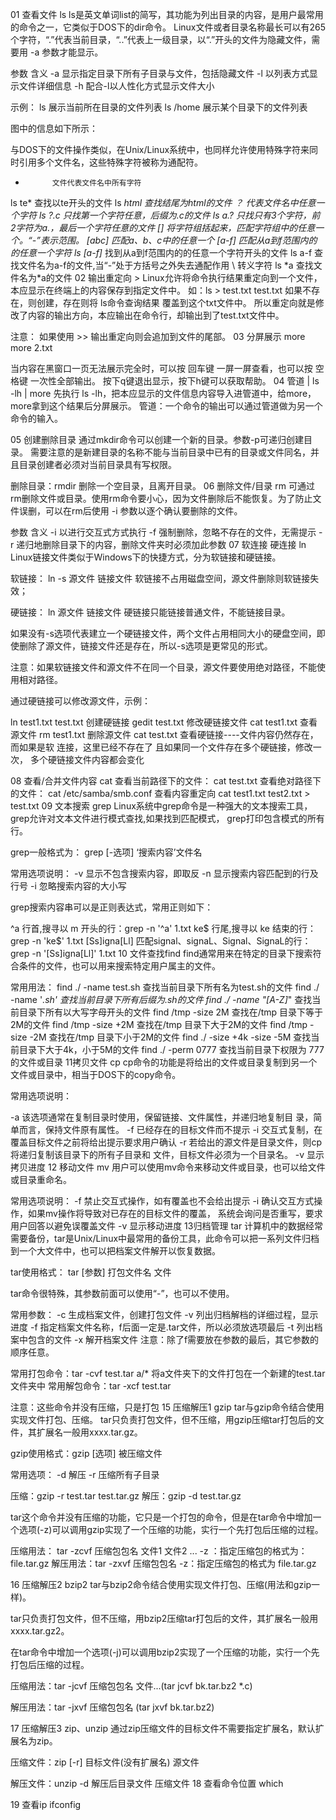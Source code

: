 01 查看文件 ls
ls是英文单词list的简写，其功能为列出目录的内容，是用户最常用的命令之一，它类似于DOS下的dir命令。
Linux文件或者目录名称最长可以有265个字符，“.”代表当前目录，“..”代表上一级目录，以“.”开头的文件为隐藏文件，需要用 -a 参数才能显示。

参数							含义
-a				显示指定目录下所有子目录与文件，包括隐藏文件
-l				以列表方式显示文件详细信息
-h				配合-l以人性化方式显示文件大小

示例：
ls					展示当前所在目录的文件列表
ls	/home			展示某个目录下的文件列表



图中的信息如下所示：


与DOS下的文件操作类似，在Unix/Linux系统中，也同样允许使用特殊字符来同时引用多个文件名，这些特殊字符被称为通配符。
*			文件代表文件名中所有字符
ls te*		查找以te开头的文件
ls *html		查找结尾为html的文件
？			代表文件名中任意一个字符
ls ?.c		只找第一个字符任意，后缀为.c的文件
ls a.?		只找只有3个字符，前2字符为a.，最后一个字符任意的文件
[]			将字符组括起来，匹配字符组中的任意一个。“-”表示范围。
[abc]		匹配a、b、c中的任意一个
[a-f]			匹配从a到f范围内的的任意一个字符
ls [a-f]*		找到从a到f范围内的的任意一个字符开头的文件
ls a-f		查找文件名为a-f的文件,当“-”处于方括号之外失去通配作用
\			转义字符
ls \*a		查找文件名为*a的文件
02 输出重定向 >
Linux允许将命令执行结果重定向到一个文件，本应显示在终端上的内容保存到指定文件中。
如：ls > test.txt 
test.txt 如果不存在，则创建，存在则将 ls命令查询结果 覆盖到这个txt文件中。 
所以重定向就是修改了内容的输出方向，本应输出在命令行，却输出到了test.txt文件中。

注意： 如果使用  >>  输出重定向则会追加到文件的尾部。
03 分屏展示 more
more 2.txt

当内容在黑窗口一页无法展示完全时，可以按 回车键 一屏一屏查看，也可以按 空格键 一次性全部输出。
按下q键退出显示，按下h键可以获取帮助。
04 管道 |
ls -lh | more
先执行 ls -lh，把本应显示的文件信息内容导入进管道中，给more，more拿到这个结果后分屏展示。
管道：一个命令的输出可以通过管道做为另一个命令的输入。

05 创建删除目录
通过mkdir命令可以创建一个新的目录。参数-p可递归创建目录。
需要注意的是新建目录的名称不能与当前目录中已有的目录或文件同名，并且目录创建者必须对当前目录具有写权限。


删除目录：rmdir	删除一个空目录，且离开目录。
06 删除文件/目录 rm
可通过rm删除文件或目录。使用rm命令要小心，因为文件删除后不能恢复。为了防止文件误删，可以在rm后使用 -i 参数以逐个确认要删除的文件。

参数	含义
-i	以进行交互式方式执行
-f	强制删除，忽略不存在的文件，无需提示
-r	递归地删除目录下的内容，删除文件夹时必须加此参数
07 软连接 硬连接 ln
Linux链接文件类似于Windows下的快捷方式，分为软链接和硬链接。

软链接：	ln -s 源文件 链接文件
软链接不占用磁盘空间，源文件删除则软链接失效；

硬链接：	ln 源文件 链接文件
硬链接只能链接普通文件，不能链接目录。


如果没有-s选项代表建立一个硬链接文件，两个文件占用相同大小的硬盘空间，即使删除了源文件，链接文件还是存在，所以-s选项是更常见的形式。

注意：如果软链接文件和源文件不在同一个目录，源文件要使用绝对路径，不能使用相对路径。

通过硬链接可以修改源文件，示例：

ln  test1.txt test.txt			创建硬链接
gedit test.txt					修改硬链接文件
cat	test1.txt					查看源文件
rm test1.txt					删除源文件
cat test.txt					查看硬链接----文件内容仍然存在，而如果是软								连接，这里已经不存在了
且如果同一个文件存在多个硬链接，修改一次，	多个硬链接文件内容都会变化


08 查看/合并文件内容 cat
查看当前路径下的文件：		cat test.txt
查看绝对路径下的文件： 		cat /etc/samba/smb.conf
查看内容重定向				cat test1.txt test2.txt > test.txt
09 文本搜索 grep
Linux系统中grep命令是一种强大的文本搜索工具，grep允许对文本文件进行模式查找,如果找到匹配模式， grep打印包含模式的所有行。

grep一般格式为：  	grep [-选项] ‘搜索内容’文件名

常用选项说明：
-v			显示不包含搜索内容，即取反
-n			显示搜索内容匹配到的行及行号
-i			忽略搜索内容的大小写

grep搜索内容串可以是正则表达式，常用正则如下：

^a			行首,搜寻以 m 开头的行：grep -n '^a' 1.txt
ke$			行尾,搜寻以 ke 结束的行：grep -n 'ke$' 1.txt
[Ss]igna[Ll]	匹配signal、signaL、Signal、SignaL的行：grep -n '[Ss]igna[Ll]' 1.txt
10 文件查找find
find通常用来在特定的目录下搜索符合条件的文件，也可以用来搜索特定用户属主的文件。

常用用法：
find ./ -name test.sh		查找当前目录下所有名为test.sh的文件
find ./ -name '*.sh'		查找当前目录下所有后缀为.sh的文件
find ./ -name "[A-Z]*"	查找当前目录下所有以大写字母开头的文件
find /tmp -size 2M		查找在/tmp 目录下等于2M的文件
find /tmp -size +2M		查找在/tmp 目录下大于2M的文件
find /tmp -size -2M		查找在/tmp 目录下小于2M的文件
find ./ -size +4k -size -5M	查找当前目录下大于4k，小于5M的文件
find ./ -perm 0777		查找当前目录下权限为 777 的文件或目录
11拷贝文件 cp
cp命令的功能是将给出的文件或目录复制到另一个文件或目录中，相当于DOS下的copy命令。

常用选项说明：

-a	该选项通常在复制目录时使用，保留链接、文件属性，并递归地复制目		录，简单而言，保持文件原有属性。
-f	已经存在的目标文件而不提示
-i	交互式复制，在覆盖目标文件之前将给出提示要求用户确认
-r	若给出的源文件是目录文件，则cp将递归复制该目录下的所有子目录和		文件，目标文件必须为一个目录名。
-v	显示拷贝进度
12 移动文件 mv
用户可以使用mv命令来移动文件或目录，也可以给文件或目录重命名。

常用选项说明：
-f	禁止交互式操作，如有覆盖也不会给出提示
-i	确认交互方式操作，如果mv操作将导致对已存在的目标文件的覆盖，		系统会询问是否重写，要求用户回答以避免误覆盖文件
-v	显示移动进度
13归档管理 tar
计算机中的数据经常需要备份，tar是Unix/Linux中最常用的备份工具，此命令可以把一系列文件归档到一个大文件中，也可以把档案文件解开以恢复数据。

tar使用格式： tar [参数] 打包文件名 文件

tar命令很特殊，其参数前面可以使用“-”，也可以不使用。

常用参数：
-c	生成档案文件，创建打包文件
-v	列出归档解档的详细过程，显示进度
-f	指定档案文件名称，f后面一定是.tar文件，所以必须放选项最后
-t	列出档案中包含的文件
-x	解开档案文件
注意：除了f需要放在参数的最后，其它参数的顺序任意。

常用打包命令：tar -cvf test.tar a/* 
将a文件夹下的文件打包在一个新建的test.tar文件夹中
常用解包命令：tar -xcf test.tar

注意：这些命令并没有压缩，只是打包
15 压缩解压1 gzip
tar与gzip命令结合使用实现文件打包、压缩。 tar只负责打包文件，但不压缩，用gzip压缩tar打包后的文件，其扩展名一般用xxxx.tar.gz。

gzip使用格式：gzip  [选项]  被压缩文件

常用选项：
-d	解压
-r	压缩所有子目录

压缩：gzip -r test.tar test.tar.gz
解压：gzip -d test.tar.gz

tar这个命令并没有压缩的功能，它只是一个打包的命令，但是在tar命令中增加一个选项(-z)可以调用gzip实现了一个压缩的功能，实行一个先打包后压缩的过程。

压缩用法：	tar -zcvf 压缩包包名 文件1 文件2 ...
-z ：指定压缩包的格式为：file.tar.gz
解压用法：tar -zxvf 压缩包包名
-z：指定压缩包的格式为  file.tar.gz




16 压缩解压2 bzip2
tar与bzip2命令结合使用实现文件打包、压缩(用法和gzip一样)。

tar只负责打包文件，但不压缩，用bzip2压缩tar打包后的文件，其扩展名一般用xxxx.tar.gz2。

在tar命令中增加一个选项(-j)可以调用bzip2实现了一个压缩的功能，实行一个先打包后压缩的过程。

压缩用法：tar -jcvf 压缩包包名 文件...(tar jcvf bk.tar.bz2 *.c)

解压用法：tar -jxvf 压缩包包名 (tar jxvf bk.tar.bz2)

17 压缩解压3 zip、unzip
通过zip压缩文件的目标文件不需要指定扩展名，默认扩展名为zip。

压缩文件：zip [-r] 目标文件(没有扩展名) 源文件

解压文件：unzip -d 解压后目录文件 压缩文件
18 查看命令位置 which

19 查看ip ifconfig